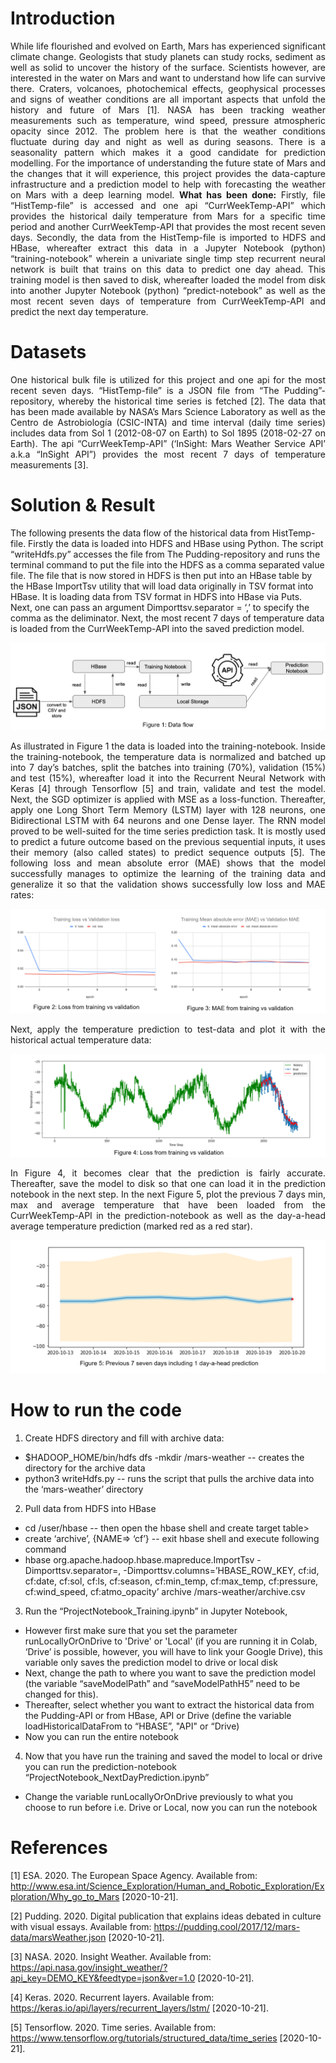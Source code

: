 # Introduction
<p align="justify">While life flourished and evolved on Earth, Mars has experienced significant climate change. Geologists that study planets can study rocks, sediment as well as solid to uncover the history of the surface. Scientists however, are interested in the water on Mars and want to understand how life can survive there. Craters, volcanoes, photochemical effects, geophysical processes and signs of weather conditions are all important aspects that unfold the history and future of Mars [1]. NASA has been tracking weather measurements such as temperature, wind speed, pressure atmospheric opacity since 2012. The problem here is that the weather conditions fluctuate during day and night as well as during seasons. There is a seasonality pattern which makes it a good candidate for prediction modelling. For the importance of understanding the future state of Mars and the changes that it will experience, this project provides the data-capture infrastructure and a prediction model to help with forecasting the weather on Mars with a deep learning model. <b>What has been done:</b> Firstly, file “HistTemp-file” is accessed and one api “CurrWeekTemp-API” which provides the historical daily temperature from Mars for a specific time period and another CurrWeekTemp-API that provides the most recent seven days. Secondly, the data from the HistTemp-file is imported to HDFS and HBase, whereafter extract this data in a Jupyter Notebook (python) “training-notebook” wherein a univariate single timp step recurrent neural network is built that trains on this data to predict one day ahead. This training model is then saved to disk, whereafter loaded the model from disk into another Jupyter Notebook (python) “predict-notebook” as well as the most recent seven days of temperature from CurrWeekTemp-API and predict the next day temperature.</p>

# Datasets
<p align="justify">One historical bulk file is utilized for this project and one api for the most recent seven days. “HistTemp-file” is a JSON file from “The Pudding”-repository, whereby the historical time series is fetched [2]. The data that has been made available by NASA’s Mars Science Laboratory as well as the Centro de Astrobiología (CSIC-INTA) and time interval (daily time series) includes data from Sol 1 (2012-08-07 on Earth) to Sol 1895 (2018-02-27 on Earth). The api “CurrWeekTemp-API” (‘InSight: Mars Weather Service API’ a.k.a “InSight API”) provides the most recent 7 days of temperature measurements [3]. 

# Solution & Result
The following presents the data flow of the historical data from HistTemp-file.  Firstly the data is loaded into HDFS and HBase using Python. The script “writeHdfs.py” accesses the file from The Pudding-repository and runs the terminal command to put the file into the HDFS as a comma separated value file. The file that is now stored in HDFS is then put into an HBase table by the HBase ImportTsv utility that will load data originally in TSV format into HBase. It is loading data from TSV format in HDFS into HBase via Puts. Next, one can pass an argument Dimporttsv.separator = ‘,’ to specify the comma as the deliminator. Next, the most recent 7 days of temperature data is loaded from the CurrWeekTemp-API into the saved prediction model.</p>

![](https://github.com/alexanderbea/Weather-prediction-on-Mars-using-LSTM-NN-HDFS-and-HBase/blob/main/Images/Figure%201.PNG)


<p align="justify">As illustrated in Figure 1 the data is loaded into the training-notebook. Inside the training-notebook, the temperature data is normalized and batched up into 7 day’s batches, split the batches into training (70%), validation (15%) and test (15%), whereafter load it into the Recurrent Neural Network with Keras [4] through Tensorflow [5] and train, validate and test the model.  Next, the SGD optimizer is applied with MSE as a loss-function. Thereafter, apply one Long Short Term Memory (LSTM) layer with 128 neurons, one Bidirectional LSTM with 64 neurons and one Dense layer. The RNN model proved to be well-suited for the time series prediction task. It is mostly used to predict a future outcome based on the previous sequential inputs, it uses their memory (also called states) to predict sequence outputs [5]. The following  loss and mean absolute error (MAE) shows that the model successfully manages to optimize the learning of the training data and generalize it so that the validation shows successfully low loss and MAE rates:</p>

![](https://github.com/alexanderbea/Weather-prediction-on-Mars-using-LSTM-NN-HDFS-and-HBase/blob/main/Images/Figure%202%20%26%203.PNG)

<p align="justify">Next, apply the temperature prediction to test-data and plot it with the historical actual temperature data:</p>

![](https://github.com/alexanderbea/Weather-prediction-on-Mars-using-LSTM-NN-HDFS-and-HBase/blob/main/Images/Figure%204.PNG)

<p align="justify">In Figure 4, it becomes clear that the prediction is fairly accurate. Thereafter, save the model to disk so that one can load it in the prediction notebook in the next step. In the next Figure 5, plot the previous 7 days min, max and average temperature that have been loaded from the CurrWeekTemp-API in the prediction-notebook as well as the day-a-head average temperature prediction (marked red as a red star).</p>

![](https://github.com/alexanderbea/Weather-prediction-on-Mars-using-LSTM-NN-HDFS-and-HBase/blob/main/Images/Figure%205.PNG)

# How to run the code
1. Create HDFS directory and fill with archive data:
- $HADOOP_HOME/bin/hdfs dfs -mkdir /mars-weather -- creates the directory for the archive data
- python3 writeHdfs.py -- runs the script that pulls the archive data into the ‘mars-weather’ directory

2. Pull data from HDFS into HBase
- cd /user/hbase -- then open the hbase shell and create target table>
- create ‘archive’, {NAME=> ‘cf’} -- exit hbase shell and execute following command
- hbase org.apache.hadoop.hbase.mapreduce.ImportTsv -Dimporttsv.separator=, -Dimporttsv.columns=’HBASE_ROW_KEY, cf:id, cf:date, cf:sol, cf:ls, cf:season, cf:min_temp, cf:max_temp, cf:pressure, cf:wind_speed, cf:atmo_opacity’ archive /mars-weather/archive.csv

3. Run the “ProjectNotebook_Training.ipynb” in Jupyter Notebook, 

- However first make sure that you set the parameter runLocallyOrOnDrive  to  'Drive' or 'Local' (if you are running it in Colab, ‘Drive’ is possible, however, you will have to link your Google Drive), this variable only saves the prediction model to drive or local disk
- Next, change the path to where you want to save the prediction model (the variable “saveModelPath” and “saveModelPathH5” need to be changed for this).
- Thereafter, select whether you want to extract the historical data from the Pudding-API or from HBase, API or Drive (define the variable loadHistoricalDataFrom to “HBASE”, "API" or “Drive)
- Now you can run the entire notebook

4. Now that you have run the training and saved the model to local or drive you can run the prediction-notebook “ProjectNotebook_NextDayPrediction.ipynb”
- Change the variable runLocallyOrOnDrive previously to what you choose to run before i.e. Drive or Local, now you can run the notebook

# References 
[1] ESA. 2020. The European Space Agency. Available from: <http://www.esa.int/Science_Exploration/Human_and_Robotic_Exploration/Exploration/Why_go_to_Mars> [2020-10-21].

[2] Pudding. 2020. Digital publication that explains ideas debated in culture with visual essays. Available from: <https://pudding.cool/2017/12/mars-data/marsWeather.json> [2020-10-21].

[3] NASA. 2020. Insight Weather. Available from: <https://api.nasa.gov/insight_weather/?api_key=DEMO_KEY&feedtype=json&ver=1.0> [2020-10-21].

[4] Keras. 2020. Recurrent layers. Available from: <https://keras.io/api/layers/recurrent_layers/lstm/> [2020-10-21].

[5] Tensorflow. 2020. Time series. Available from: <https://www.tensorflow.org/tutorials/structured_data/time_series> [2020-10-21].





